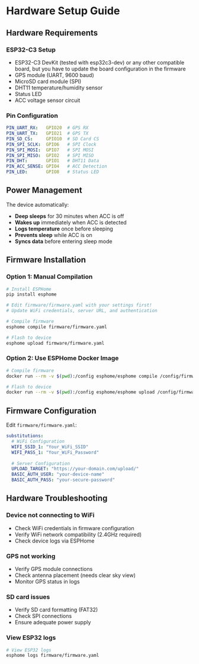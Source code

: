 # Hardware Setup Guide

## Hardware Requirements

### ESP32-C3 Setup

- ESP32-C3 DevKit (tested with esp32c3-dev) or any other compatible board, but you have to update the board configuration in the firmware
- GPS module (UART, 9600 baud)
- MicroSD card module (SPI)
- DHT11 temperature/humidity sensor
- Status LED
- ACC voltage sensor circuit

### Pin Configuration

```yaml
PIN_UART_RX:   GPIO20  # GPS RX
PIN_UART_TX:   GPIO21  # GPS TX
PIN_SD_CS:     GPIO10  # SD Card CS
PIN_SPI_SCLK:  GPIO6   # SPI Clock
PIN_SPI_MOSI:  GPIO7   # SPI MOSI
PIN_SPI_MISO:  GPIO2   # SPI MISO
PIN_DHT:       GPIO1   # DHT11 Data
PIN_ACC_SENSE: GPIO4   # ACC Detection
PIN_LED:       GPIO8   # Status LED
```

## Power Management

The device automatically:

- **Deep sleeps** for 30 minutes when ACC is off
- **Wakes up** immediately when ACC is detected
- **Logs temperature** once before sleeping
- **Prevents sleep** while ACC is on
- **Syncs data** before entering sleep mode

## Firmware Installation

### Option 1: Manual Compilation

```bash
# Install ESPHome
pip install esphome

# Edit firmware/firmware.yaml with your settings first!
# Update WiFi credentials, server URL, and authentication

# Compile firmware
esphome compile firmware/firmware.yaml

# Flash to device
esphome upload firmware/firmware.yaml
```

### Option 2: Use ESPHome Docker Image

```bash
# Compile firmware
docker run --rm -v $(pwd):/config esphome/esphome compile /config/firmware/firmware.yaml

# Flash to device
docker run --rm -v $(pwd):/config esphome/esphome upload /config/firmware/firmware.yaml
```

## Firmware Configuration

Edit `firmware/firmware.yaml`:

```yaml
substitutions:
  # WiFi Configuration
  WIFI_SSID_1: "Your_WiFi_SSID"
  WIFI_PASS_1: "Your_WiFi_Password"
  
  # Server Configuration
  UPLOAD_TARGET: "https://your-domain.com/upload/"
  BASIC_AUTH_USER: "your-device-name"
  BASIC_AUTH_PASS: "your-secure-password"
```

## Hardware Troubleshooting

### Device not connecting to WiFi

- Check WiFi credentials in firmware configuration
- Verify WiFi network compatibility (2.4GHz required)
- Check device logs via ESPHome

### GPS not working

- Verify GPS module connections
- Check antenna placement (needs clear sky view)
- Monitor GPS status in logs

### SD card issues

- Verify SD card formatting (FAT32)
- Check SPI connections
- Ensure adequate power supply

### View ESP32 logs

```bash
# View ESP32 logs
esphome logs firmware/firmware.yaml
```
